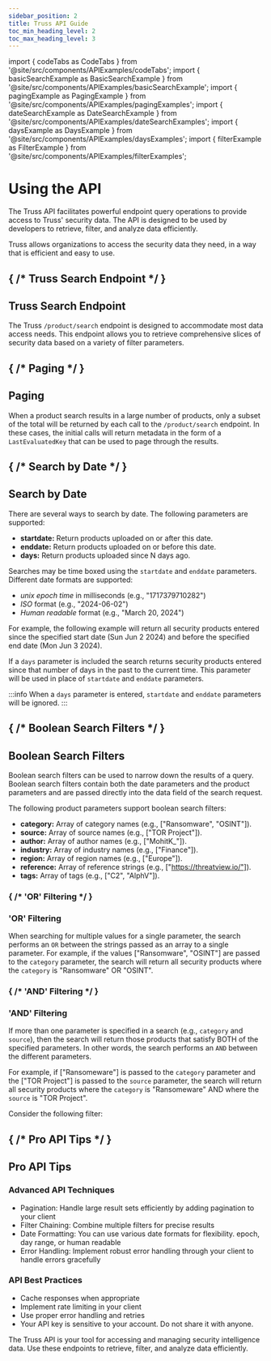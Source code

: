 ```yaml
---
sidebar_position: 2
title: Truss API Guide
toc_min_heading_level: 2
toc_max_heading_level: 3
---
```


import { codeTabs as CodeTabs } from '@site/src/components/APIExamples/codeTabs';
import { basicSearchExample as BasicSearchExample } from '@site/src/components/APIExamples/basicSearchExample';
import { pagingExample as PagingExample } from '@site/src/components/APIExamples/pagingExamples';
import { dateSearchExample as DateSearchExample } from '@site/src/components/APIExamples/dateSearchExamples';
import { daysExample as DaysExample } from '@site/src/components/APIExamples/daysExamples';
import { filterExample as FilterExample } from '@site/src/components/APIExamples/filterExamples';

<div className="text-center">
  <h1 className="text-4xl font-bold mb-4">Using the API</h1>
</div>

<div className="text-center mb-12">
  <p className="text-xl text-gray-600 max-w-3xl mx-auto mb-4">
    The Truss API facilitates powerful endpoint query operations to provide access to Truss' security data. The API is designed to be used by developers to retrieve, filter, and analyze data efficiently.
  </p>
  <p className="text-xl italic text-gray-600 max-w-3xl mx-auto">
    Truss allows organizations to access the security data they need, in a way that is efficient and easy to use.
  </p>
</div>

## { /* Truss Search Endpoint */ }
<h2 className="text-3xl font-bold mb-6 border-b pb-2">Truss Search Endpoint</h2>

<p className="text-lg mb-6">
  The Truss <code>/product/search</code> endpoint is designed to accommodate most data access needs. This endpoint allows you to retrieve comprehensive slices of security data based on a variety of filter parameters.
</p>

<CodeTabs example={BasicSearchExample} />

## { /* Paging */ }
<h2 className="text-3xl font-bold mb-6 border-b pb-2">Paging</h2>

<p className="text-lg mb-6">
  When a product search results in a large number of products, only a subset of the total will be returned by each call to the <code>/product/search</code> endpoint. In these cases, the initial calls will return metadata in the form of a <code>LastEvaluatedKey</code> that can be used to page through the results.
</p>

<CodeTabs example={PagingExample} />

## { /* Search by Date */ }
<h2 className="text-3xl font-bold mb-6 border-b pb-2">Search by Date</h2>

There are several ways to search by date. The following parameters are supported:

* **startdate:** Return products uploaded on or after this date.
* **enddate:** Return products uploaded on or before this date.
* **days:** Return products uploaded since N days ago.

Searches may be time boxed using the `startdate` and `enddate` parameters. Different date formats are supported:

- *unix epoch time* in milliseconds (e.g., "1717379710282")
- *ISO* format (e.g., "2024-06-02")
- *Human readable* format (e.g., "March 20, 2024")

For example, the following example will return all security products entered since the specified start date (Sun Jun 2 2024) and before the specified end date (Mon Jun 3 2024).

<CodeTabs example={DateSearchExample} />

If a `days` parameter is included the search returns security products entered since that number of days in the past to the current time. This parameter will be used in place of `startdate` and `enddate` parameters.

:::info
When a `days` parameter is entered, `startdate` and `enddate` parameters will be ignored.
:::

<CodeTabs example={DaysExample} />

## { /* Boolean Search Filters */ }
<h2 className="text-3xl font-bold mb-6 border-b pb-2">Boolean Search Filters</h2>

<p className="text-lg mb-6">
  Boolean search filters can be used to narrow down the results of a query. Boolean search filters contain both the date parameters and the product parameters and are passed directly into the data field of the search request.
</p>

The following product parameters support boolean search filters:

* **category:** Array of category names (e.g., ["Ransomware", "OSINT"]).
* **source:** Array of source names (e.g., ["TOR Project"]).
* **author:** Array of author names (e.g., ["MohitK_"]).
* **industry:** Array of industry names (e.g., ["Finance"]).
* **region:** Array of region names (e.g., ["Europe"]).
* **reference:** Array of reference strings (e.g., ["https://threatview.io/"]).
* **tags:** Array of tags (e.g., ["C2", "AlphV"]).

### { /* 'OR' Filtering */ }
<h3 className="text-2xl font-semibold mb-4 text-blue-800">'OR' Filtering</h3>

When searching for multiple values for a single parameter, the search performs an `OR` between the strings passed as an array to a single parameter. For example, if the values ["Ransomware", "OSINT"] are passed to the `category` parameter, the search will return all security products where the `category` is "Ransomware" OR "OSINT".

### { /* 'AND' Filtering */ }
<h3 className="text-2xl font-semibold mb-4 text-blue-800">'AND' Filtering</h3>

If more than one parameter is specified in a search (e.g., `category` and `source`), then the search will return those products that satisfy BOTH of the specified parameters. In other words, the search performs an `AND` between the different parameters.

For example, if ["Ransomeware"] is passed to the `category` parameter and the ["TOR Project"] is passed to the `source` parameter, the search will return all security products where the `category` is "Ransomeware" AND where the `source` is "TOR Project".

Consider the following filter:

<CodeTabs example={FilterExample} />

## { /* Pro API Tips */ }
<h2 className="text-3xl font-bold mt-12 mb-6 border-b pb-2">Pro API Tips</h2>

<div className="grid grid-cols-1 md:grid-cols-2 gap-6 my-8">
  <div className="bg-blue-50 p-6 rounded-lg shadow-md border border-green-100 my-6">
    <h3 className="text-xl font-bold mb-4 text-blue-800">Advanced API Techniques</h3>
    <ul className="list-disc pl-6 space-y-2">
      <li><span className="font-semibold">Pagination:</span> Handle large result sets efficiently by adding pagination to your client</li>
      <li><span className="font-semibold">Filter Chaining:</span> Combine multiple filters for precise results</li>
      <li><span className="font-semibold">Date Formatting:</span> You can use various date formats for flexibility. epoch, day range, or human readable</li>
      <li><span className="font-semibold">Error Handling:</span> Implement robust error handling through your client to handle errors gracefully</li>
    </ul>
  </div>

  <div className="bg-blue-50 p-6 rounded-lg shadow-md border border-green-100 my-6">
    <h3 className="text-xl font-bold mb-4 text-blue-800">API Best Practices</h3>
    <ul className="list-disc pl-6 space-y-2">
      <li>Cache responses when appropriate</li>
      <li>Implement rate limiting in your client</li>
      <li>Use proper error handling and retries</li>
      <li>Your API key is sensitive to your account. Do not share it with anyone.</li>
    </ul>
  </div>
</div>

<div className="mt-12 p-6 bg-blue-50 rounded-lg shadow-md border border-blue-100 text-center">
  <p className="text-lg font-medium text-blue-800">
    The Truss API is your tool for accessing and managing security intelligence data. Use these endpoints to retrieve, filter, and analyze data efficiently.
  </p>
</div>
